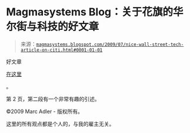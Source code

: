 <!--yml

分类：未分类

日期：2024-05-18 04:52:39

-->

# Magmasystems Blog：关于花旗的华尔街与科技的好文章

> 来源：[`magmasystems.blogspot.com/2009/07/nice-wall-street-tech-article-on-citi.html#0001-01-01`](http://magmasystems.blogspot.com/2009/07/nice-wall-street-tech-article-on-citi.html#0001-01-01)

好文章

[在这里](http://www.wallstreetandtech.com/feed/showArticle.jhtml?articleID=218401051&cid=RSSfeed_WST_All)

。

第 2 页，第二段有一个非常有趣的引述。

©2009 Marc Adler - 版权所有。

这里的所有观点都是个人的，与我的雇主无关。
